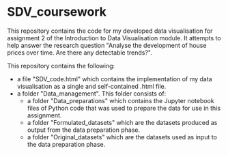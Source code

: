 # SDV_coursework
This repository contains the code for my developed data visualisation for assignment 2 of the Introduction to Data Visualisation module. It attempts to help answer the research question "Analyse the development of house prices over time. Are there any detectable trends?".

This repository contains the following: 
 - a file "SDV_code.html" which contains the implementation of my data visualisation as a single and self-contained .html file.
 - a folder "Data_management". This folder consists of:
     - a folder "Data_preparations" which contains the Jupyter notebook files of Python code that was used to prepare the data for use in this assignment.
     - a folder "Formulated_datasets" which are the datasets produced as output from the data preparation phase.
     - a folder "Original_datasets" which are the datasets used as input to the data preparation phase.
